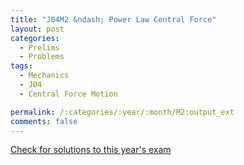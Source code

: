 ```yaml
---
title: "J04M2 &ndash; Power Law Central Force"
layout: post
categories:
  - Prelims
  - Problems
tags:
  - Mechanics
  - J04
  - Central Force Motion

permalink: /:categories/:year/:month/M2:output_ext
comments: false
---
```

<object data="2004J2M.pdf" type="application/pdf" width="100%" height="500"></object>
<div class="message"><a href='https://princetonprelim.com/prelim/12/'>Check for solutions to this year's exam</a></div>